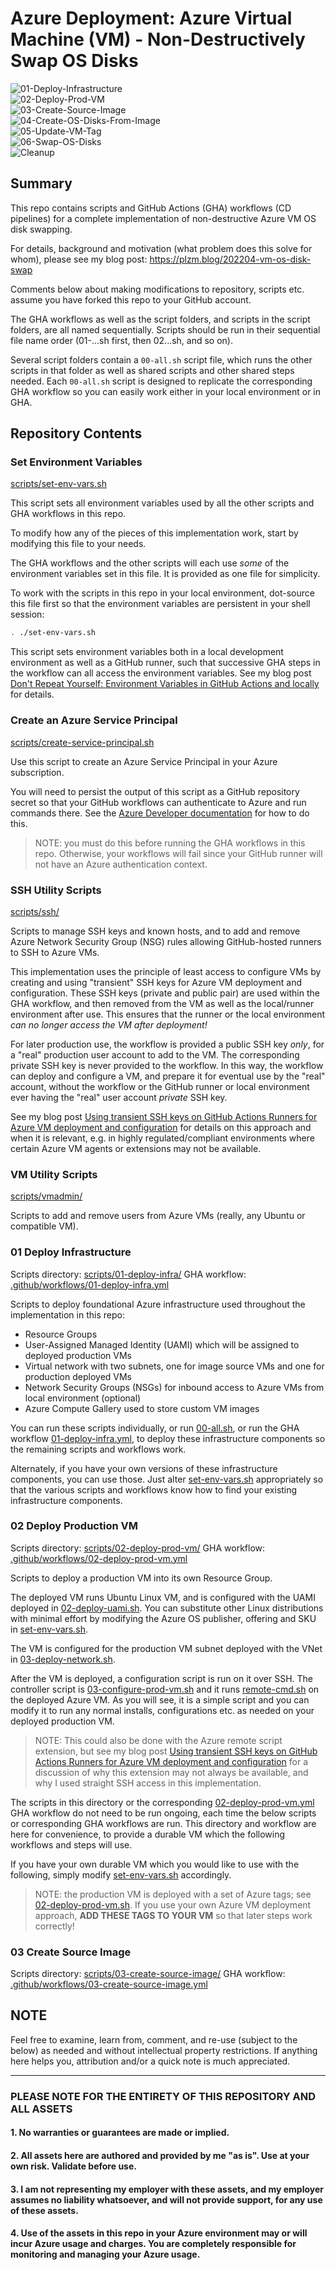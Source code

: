 # Azure Deployment: Azure Virtual Machine (VM) - Non-Destructively Swap OS Disks

![01-Deploy-Infrastructure](https://github.com/plzm/azure-vm-disk-swap/actions/workflows/01-deploy-infra.yml/badge.svg)  
![02-Deploy-Prod-VM](https://github.com/plzm/azure-vm-disk-swap/actions/workflows/02-deploy-prod-vm.yml/badge.svg)  
![03-Create-Source-Image](https://github.com/plzm/azure-vm-disk-swap/actions/workflows/03-create-source-image.yml/badge.svg)  
![04-Create-OS-Disks-From-Image](https://github.com/plzm/azure-vm-disk-swap/actions/workflows/04-create-os-disks-from-image.yml/badge.svg?thisisto=refreshbadge)  
![05-Update-VM-Tag](https://github.com/plzm/azure-vm-disk-swap/actions/workflows/05-update-vm-tag.yml/badge.svg?service=github)  
![06-Swap-OS-Disks](https://github.com/plzm/azure-vm-disk-swap/actions/workflows/06-swap-os-disks.yml/badge.svg)  
![Cleanup](https://github.com/plzm/azure-vm-disk-swap/actions/workflows/cleanup.yml/badge.svg)  

## Summary

This repo contains scripts and GitHub Actions (GHA) workflows (CD pipelines) for a complete implementation of non-destructive Azure VM OS disk swapping.

For details, background and motivation (what problem does this solve for whom), please see my blog post: https://plzm.blog/202204-vm-os-disk-swap

Comments below about making modifications to repository, scripts etc. assume you have forked this repo to your GitHub account.

The GHA workflows as well as the script folders, and scripts in the script folders, are all named sequentially. Scripts should be run in their sequential file name order (01-...sh first, then 02...sh, and so on).

Several script folders contain a `00-all.sh` script file, which runs the other scripts in that folder as well as shared scripts and other shared steps needed. Each `00-all.sh` script is designed to replicate the corresponding GHA workflow so you can easily work either in your local environment or in GHA.

## Repository Contents

### Set Environment Variables

[scripts/set-env-vars.sh](scripts/set-env-vars.sh)

This script sets all environment variables used by all the other scripts and GHA workflows in this repo.

To modify how any of the pieces of this implementation work, start by modifying this file to your needs.

The GHA workflows and the other scripts will each use _some_ of the environment variables set in this file. It is provided as one file for simplicity.

To work with the scripts in this repo in your local environment, dot-source this file first so that the environment variables are persistent in your shell session:

```bash
. ./set-env-vars.sh
```

This script sets environment variables both in a local development environment as well as a GitHub runner, such that successive GHA steps in the workflow can all access the environment variables. See my blog post [Don't Repeat Yourself: Environment Variables in GitHub Actions and locally](https://plzm.blog/202203-env-vars) for details.

### Create an Azure Service Principal

[scripts/create-service-principal.sh](scripts/create-service-principal.sh)

Use this script to create an Azure Service Principal in your Azure subscription.

You will need to persist the output of this script as a GitHub repository secret so that your GitHub workflows can authenticate to Azure and run commands there. See the [Azure Developer documentation](https://docs.microsoft.com/azure/developer/github/connect-from-azure?tabs=azure-portal%2Cwindows#use-the-azure-login-action-with-a-service-principal-secret) for how to do this.

> NOTE: you must do this before running the GHA workflows in this repo. Otherwise, your workflows will fail since your GitHub runner will not have an Azure authentication context.

### SSH Utility Scripts

[scripts/ssh/](scripts/ssh/)

Scripts to manage SSH keys and known hosts, and to add and remove Azure Network Security Group (NSG) rules allowing GitHub-hosted runners to SSH to Azure VMs.

This implementation uses the principle of least access to configure VMs by creating and using "transient" SSH keys for Azure VM deployment and configuration. These SSH keys (private and public pair) are used within the GHA workflow, and then removed from the VM as well as the local/runner environment after use. This ensures that the runner or the local environment _can no longer access the VM after deployment!_

For later production use, the workflow is provided a public SSH key _only_, for a "real" production user account to add to the VM. The corresponding private SSH key is never provided to the workflow. In this way, the workflow can deploy and configure a VM, and prepare it for eventual use by the "real" account, without the workflow or the GitHub runner or local environment ever having the "real" user account _private_ SSH key.

See my blog post [Using transient SSH keys on GitHub Actions Runners for Azure VM deployment and configuration](https://plzm.blog/202204-gha-ssh-vms) for details on this approach and when it is relevant, e.g. in highly regulated/compliant environments where certain Azure VM agents or extensions may not be available.

### VM Utility Scripts

[scripts/vmadmin/](scripts/vmadmin/)

Scripts to add and remove users from Azure VMs (really, any Ubuntu or compatible VM).

### 01 Deploy Infrastructure

Scripts directory: [scripts/01-deploy-infra/](scripts/01-deploy-infra/)
GHA workflow: [.github/workflows/01-deploy-infra.yml](.github/workflows/01-deploy-infra.yml)

Scripts to deploy foundational Azure infrastructure used throughout the implementation in this repo:

- Resource Groups
- User-Assigned Managed Identity (UAMI) which will be assigned to deployed production VMs
- Virtual network with two subnets, one for image source VMs and one for production deployed VMs
- Network Security Groups (NSGs) for inbound access to Azure VMs from local environment (optional)
- Azure Compute Gallery used to store custom VM images

You can run these scripts individually, or run [00-all.sh](scripts/01-deploy-infra/00-all.sh), or run the GHA workflow [01-deploy-infra.yml](.github/workflows/01-deploy-infra.yml), to deploy these infrastructure components so the remaining scripts and workflows work.

Alternately, if you have your own versions of these infrastructure components, you can use those. Just alter [set-env-vars.sh](scripts/set-env-vars.sh) appropriately so that the various scripts and workflows know how to find your existing infrastructure components.

### 02 Deploy Production VM

Scripts directory: [scripts/02-deploy-prod-vm/](scripts/02-deploy-prod-vm/)
GHA workflow: [.github/workflows/02-deploy-prod-vm.yml](.github/workflows/02-deploy-prod-vm.yml)

Scripts to deploy a production VM into its own Resource Group.

The deployed VM runs Ubuntu Linux VM, and is configured with the UAMI deployed in [02-deploy-uami.sh](scripts/01-deploy-infra/02-deploy-uami.sh). You can substitute other Linux distributions with minimal effort by modifying the Azure OS publisher, offering and SKU in [set-env-vars.sh](scripts/set-env-vars.sh).

The VM is configured for the production VM subnet deployed with the VNet in [03-deploy-network.sh](scripts/01-deploy-infra/03-deploy-network.sh).

After the VM is deployed, a configuration script is run on it over SSH. The controller script is [03-configure-prod-vm.sh](scripts/02-deploy-prod-vm/03-configure-prod-vm.sh) and it runs [remote-cmd.sh](scripts/02-deploy-prod-vm/remote-cmd.sh) on the deployed Azure VM. As you will see, it is a simple script and you can modify it to run any normal installs, configurations etc. as needed on your deployed production VM.

> NOTE: This could also be done with the Azure remote script extension, but see my blog post [Using transient SSH keys on GitHub Actions Runners for Azure VM deployment and configuration](https://plzm.blog/202204-gha-ssh-vms) for a discussion of why this extension may not always be available, and why I used straight SSH access in this implementation.

The scripts in this directory or the corresponding [02-deploy-prod-vm.yml](.github/workflows/02-deploy-prod-vm.yml) GHA workflow do not need to be run ongoing, each time the below scripts or corresponding GHA workflows are run. This directory and workflow are here for convenience, to provide a durable VM which the following workflows and steps will use.

If you have your own durable VM which you would like to use with the following, simply modify [set-env-vars.sh](scripts/set-env-vars.sh) accordingly.

> NOTE: the production VM is deployed with a set of Azure tags; see [02-deploy-prod-vm.sh](https://github.com/plzm/azure-vm-disk-swap/blob/main/scripts/02-deploy-prod-vm/02-deploy-prod-vm.sh#L17). If you use your own Azure VM deployment approach, **ADD THESE TAGS TO YOUR VM** so that later steps work correctly!

### 03 Create Source Image

Scripts directory: [scripts/03-create-source-image/](scripts/03-create-source-image/)
GHA workflow: [.github/workflows/03-create-source-image.yml](.github/workflows/03-create-source-image.yml)



## NOTE

Feel free to examine, learn from, comment, and re-use (subject to the below) as needed and without intellectual property restrictions. If anything here helps you, attribution and/or a quick note is much appreciated.

---

### PLEASE NOTE FOR THE ENTIRETY OF THIS REPOSITORY AND ALL ASSETS

#### 1. No warranties or guarantees are made or implied.

#### 2. All assets here are authored and provided by me "as is". Use at your own risk. Validate before use.

#### 3. I am not representing my employer with these assets, and my employer assumes no liability whatsoever, and will not provide support, for any use of these assets.

#### 4. Use of the assets in this repo in your Azure environment may or will incur Azure usage and charges. You are completely responsible for monitoring and managing your Azure usage.